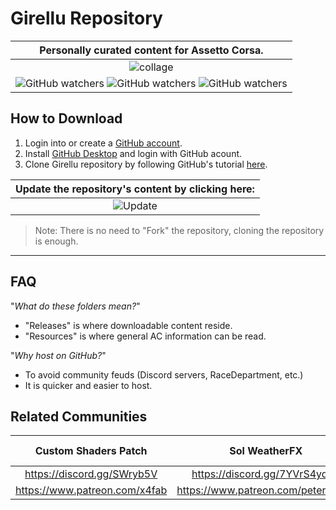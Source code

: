 # Girellu Repository

| Personally curated content for Assetto Corsa. |
|:---:|
| ![collage](https://user-images.githubusercontent.com/90503800/141666780-5d8b549d-25ec-4193-a985-856c1b724bbe.png) |
| ![GitHub watchers](https://img.shields.io/github/stars/archibaldmilton/girellu?style=social) ![GitHub watchers](https://img.shields.io/github/watchers/archibaldmilton/girellu?style=social) ![GitHub watchers](https://img.shields.io/github/repo-size/archibaldmilton/girellu?style=social) |

## How to Download
1. Login into or create a [GitHub account](https://github.com/login).
2. Install [GitHub Desktop](https://desktop.github.com/) and login with  GitHub acount.
3. Clone Girellu repository by following GitHub's tutorial [here](https://docs.github.com/en/desktop/contributing-and-collaborating-using-github-desktop/adding-and-cloning-repositories/cloning-a-repository-from-github-to-github-desktop "Cloning a repository from GitHub to GitHub Desktop").

| **Update the repository's content by clicking here:** |
|:---:|
| ![Update](https://user-images.githubusercontent.com/90503800/138611389-dfbdcadc-48e2-4d20-8e1b-2b72b511f338.png) |
>Note: There is no need to "Fork" the repository, cloning the repository is enough.

___
## FAQ
"*What do these folders mean?*"
* "Releases" is where downloadable content reside.
* "Resources" is where general AC information can be read.

"*Why host on GitHub?*"
* To avoid community feuds (Discord servers, RaceDepartment, etc.)
* It is quicker and easier to host.

## Related Communities
Custom Shaders Patch | Sol WeatherFX | Girellu (Troubleshooting and help)
|:---:|:---:|:---:|
https://discord.gg/SWryb5V | https://discord.gg/7YVrS4ydaA | https://discord.gg/jgG738MtCe
https://www.patreon.com/x4fab | https://www.patreon.com/peterboese | -
